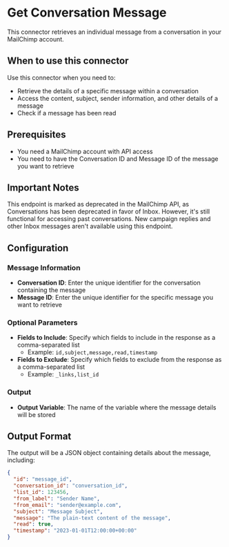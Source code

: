 # Get Conversation Message

This connector retrieves an individual message from a conversation in your MailChimp account.

## When to use this connector

Use this connector when you need to:
- Retrieve the details of a specific message within a conversation
- Access the content, subject, sender information, and other details of a message
- Check if a message has been read

## Prerequisites

- You need a MailChimp account with API access
- You need to have the Conversation ID and Message ID of the message you want to retrieve

## Important Notes

This endpoint is marked as deprecated in the MailChimp API, as Conversations has been deprecated in favor of Inbox. However, it's still functional for accessing past conversations. New campaign replies and other Inbox messages aren't available using this endpoint.

## Configuration

### Message Information

- **Conversation ID**: Enter the unique identifier for the conversation containing the message
- **Message ID**: Enter the unique identifier for the specific message you want to retrieve

### Optional Parameters

- **Fields to Include**: Specify which fields to include in the response as a comma-separated list
  - Example: `id,subject,message,read,timestamp`
- **Fields to Exclude**: Specify which fields to exclude from the response as a comma-separated list
  - Example: `_links,list_id`

### Output

- **Output Variable**: The name of the variable where the message details will be stored

## Output Format

The output will be a JSON object containing details about the message, including:

```json
{
  "id": "message_id",
  "conversation_id": "conversation_id",
  "list_id": 123456,
  "from_label": "Sender Name",
  "from_email": "sender@example.com",
  "subject": "Message Subject",
  "message": "The plain-text content of the message",
  "read": true,
  "timestamp": "2023-01-01T12:00:00+00:00"
}
```